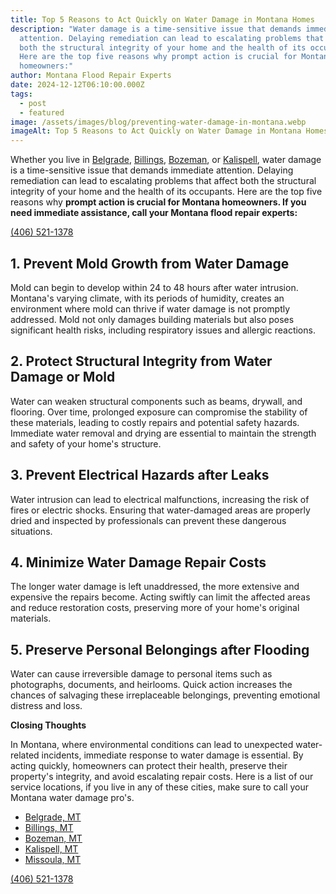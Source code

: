 ```yaml
---
title: Top 5 Reasons to Act Quickly on Water Damage in Montana Homes
description: "Water damage is a time-sensitive issue that demands immediate
  attention. Delaying remediation can lead to escalating problems that affect
  both the structural integrity of your home and the health of its occupants.
  Here are the top five reasons why prompt action is crucial for Montana
  homeowners:"
author: Montana Flood Repair Experts
date: 2024-12-12T06:10:00.000Z
tags:
  - post
  - featured
image: /assets/images/blog/preventing-water-damage-in-montana.webp
imageAlt: Top 5 Reasons to Act Quickly on Water Damage in Montana Homes
---
```

Whether you live in [Belgrade](<>), [Billings](<>), [Bozeman](<>), or [Kalispell](<>), water damage is a time-sensitive issue that demands immediate attention. Delaying remediation can lead to escalating problems that affect both the structural integrity of your home and the health of its occupants. Here are the top five reasons why **prompt action is crucial for Montana homeowners. If you need immediate assistance, call your Montana flood repair experts:**

[(406) 521-1378](tel:4065211378)

## **1. Prevent Mold Growth from Water Damage**

Mold can begin to develop within 24 to 48 hours after water intrusion. Montana's varying climate, with its periods of humidity, creates an environment where mold can thrive if water damage is not promptly addressed. Mold not only damages building materials but also poses significant health risks, including respiratory issues and allergic reactions.

## **2. Protect Structural Integrity from Water Damage or Mold**

Water can weaken structural components such as beams, drywall, and flooring. Over time, prolonged exposure can compromise the stability of these materials, leading to costly repairs and potential safety hazards. Immediate water removal and drying are essential to maintain the strength and safety of your home's structure.

## **3. Prevent Electrical Hazards after Leaks**

Water intrusion can lead to electrical malfunctions, increasing the risk of fires or electric shocks. Ensuring that water-damaged areas are properly dried and inspected by professionals can prevent these dangerous situations.

## **4. Minimize Water Damage Repair Costs**

The longer water damage is left unaddressed, the more extensive and expensive the repairs become. Acting swiftly can limit the affected areas and reduce restoration costs, preserving more of your home's original materials.

## **5. Preserve Personal Belongings after Flooding**

Water can cause irreversible damage to personal items such as photographs, documents, and heirlooms. Quick action increases the chances of salvaging these irreplaceable belongings, preventing emotional distress and loss.

**Closing Thoughts**

In Montana, where environmental conditions can lead to unexpected water-related incidents, immediate response to water damage is essential. By acting quickly, homeowners can protect their health, preserve their property's integrity, and avoid escalating repair costs.  Here is a list of our service locations, if you live in any of these cities, make sure to call your Montana water damage pro's.

* [Belgrade, MT](https://montanafloodrepair.com/)
* [Billings, MT](https://montanafloodrepair.com/billings)
* [Bozeman, MT](https://montanafloodrepair.com/bozeman)
* [Kalispell, MT](https://montanafloodrepair.com/kalispell)
* [Missoula, MT](https://montanafloodrepair.com/missoula)

[(406) 521-1378](tel:4065211378)
